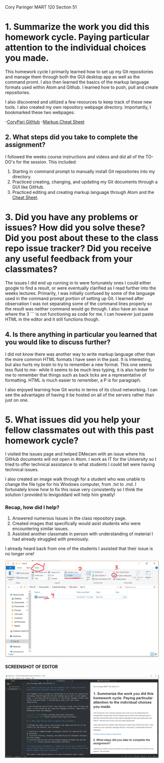 Cory Paringer MART 120 Section 51

# 1. Summarize the work you did this homework cycle. Paying particular attention to the individual choices you made.

This homework cycle I primarily learned how to set up my Git repositories and manage them through both the GUI desktop app as well as the command promt. I also then learned the basics of the markup language formats used within Atom and Github. I learned how to push, pull and create repositories.

I also discovered and utilized a few resources to keep track of these new tools. I also created my own repository webpage directory. Importantly, I bookmarked these two webpages:

-[CoryPari GitHub](https://github.com/corypari/120-work)
-[Markup Cheat Sheet](https://github.com/corypari/120-work)

## 2. What steps did you take to complete the assignment?

I followed the weeks course instructions and videos and did all of the TO-DO's for the session. This included:

1. Starting in command prompt to manually install Git repositories into my directory.
2. Practiced creating, changing, and updating my Git documents through a GUI like GitHub.
3. Practiced editing and creating markup language through Atom and the [Cheat Sheet](https://github.com/corypari/120-work).

# 3. Did you have any problems or issues? How did you solve these? Did you post about these to the class repo issue tracker? Did you receive any useful feedback from your classmates?

The issues I did end up running in to were fortunately ones I could either google to find a result, or were eventually clarified as I read further into the weeks lectures. Primarily, I was initially confused by some of the language used in the command prompt portion of setting up Git. I learned after observation I was not separating some of the command lines properly so the result was neither command would go through.
I also have an issue where the 3 ``` is not functioning as code for me. I can however just paste HTML in the editor and it still functions though.

## 4. Is there anything in particular you learned that you would like to discuss further?

I did not know there was another way to write markup language other than the more common HTML formats I have seen in the past. It is interesting, but also hurts my brain to try to remember a new format. This one seems less fluid to me- while it seems to be much less typing, it is also harder for me to remember that things such as back ticks are a representative of formatting. HTML is much easier to remember, a P is for paragraph.

I also enjoyed learning how Git works in terms of its cloud networking. I can see the advantages of having it be hosted on all of the servers rather than just on one.

# 5. What issues did you help your fellow classmates out with this past homework cycle?

I visited the issues page and helped DMecam with an issue where his GitHub documents will not open in Atom. I work as IT for the University so I tried to offer technical assistance to what students I could tell were having technical issues.

I also created an image walk through for a student who was unable to change the file type for his Windows computer, from .txt to .md. I fortunately know how to fix this issue very consistently so I think the solution I provided to levigoddard will help him greatly!

### Recap, how did I help?

1. Answered numerous Issues in the class repository page.
2. Created images that specifically would asist students who were encountering similar issues.
3. Assisted another classmate in person with understanding of material I had already struggled with previously.

I already heard back from one of the students I assisted that their issue is no longer one!

<img src="changetype.png" style="width:auto;height:auto;">

#### SCREENSHOT OF EDITOR

![Image of my editor](screenshot.png)
